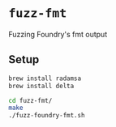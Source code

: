 # `fuzz-fmt`

Fuzzing Foundry's fmt output

## Setup

```bash
brew install radamsa
brew install delta
```

```bash
cd fuzz-fmt/
make
./fuzz-foundry-fmt.sh
```

